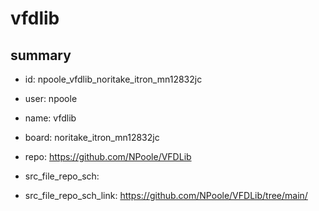# vfdlib
 
## summary 
* id: npoole_vfdlib_noritake_itron_mn12832jc
* user: npoole
* name: vfdlib
* board: noritake_itron_mn12832jc
* repo: https://github.com/NPoole/VFDLib



* src_file_repo_sch: 
* src_file_repo_sch_link: https://github.com/NPoole/VFDLib/tree/main/




